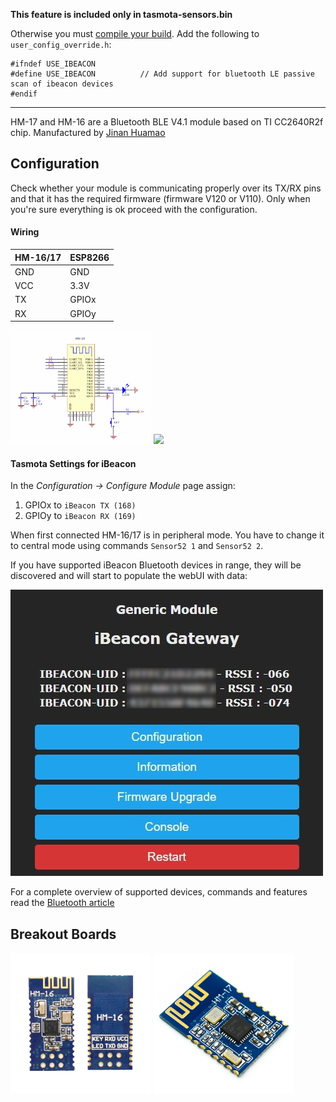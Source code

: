 **This feature is included only in tasmota-sensors.bin** 

Otherwise you must [compile your build](compile-your-build). Add the following to `user_config_override.h`:

```
#ifndef USE_IBEACON
#define USE_IBEACON          // Add support for bluetooth LE passive scan of ibeacon devices 
#endif
```
----

HM-17 and HM-16 are a Bluetooth BLE V4.1 module based on TI CC2640R2f chip. Manufactured by [Jinan Huamao](http://www.jnhuamao.cn/bluetooth.asp) 


## Configuration
Check whether your module is communicating properly over its TX/RX pins and that it has the required firmware (firmware V120 or V110). Only when you're sure everything is ok proceed with the configuration.

#### Wiring
| HM-16/17   | ESP8266 |
|---|---|
|GND   |GND   
|VCC   |3.3V
|TX   | GPIOx
|RX   | GPIOy

<img src="/_media/hm-16_pinout.jpg" width=225> <img src="../../_media/hm-17_pinout.jpg" width=225>

#### Tasmota Settings for iBeacon

In the _Configuration -> Configure Module_ page assign:
1. GPIOx to `iBeacon TX (168)`
2. GPIOy to `iBeacon RX (169)`

When first connected HM-16/17 is in peripheral mode. You have to change it to central mode using commands `Sensor52 1` and `Sensor52 2`.

If you have supported iBeacon Bluetooth devices in range, they will be discovered and will start to populate the webUI with data:

![Showing data](../_media/ibeacon_success.jpg)

For a complete overview of supported devices, commands and features read the [Bluetooth article](/Bluetooth#iBeacon)

## Breakout Boards
<img src="/_media/peripherals/hm-16.jpg" width=225> <img src="/_media/peripherals/hm-17.jpg" width=225>
